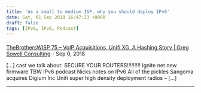 ```yaml
---
title: 'As a small to medium ISP, why you should deploy IPv6'
date: Sat, 01 Sep 2018 16:47:23 +0000
draft: false
tags: [IPv6, IPv6, Podcast]
---
```



#### 
[TheBrothersWISP 75 &#8211; VoIP Acquisitions, Unifi XG, A Hashing Story | Greg Sowell Consulting](http://gregsowell.com/?p=5876 "") - <time datetime="2018-09-02 09:39:11">Sep 0, 2018</time>

\[…\] cast we talk about: SECURE YOUR ROUTERS!!!!!!!!! Ignite net new firmware TBW IPv6 podcast Nicks notes on IPv6 All of the pickles Sangoma acquires Digium Inc Unifi super high density deployment radios – \[…\]
<hr />
